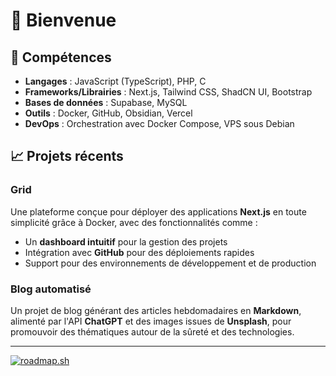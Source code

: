 # 👋 Bienvenue

## 🔧 Compétences

- **Langages** : JavaScript (TypeScript), PHP, C
- **Frameworks/Librairies** : Next.js, Tailwind CSS, ShadCN UI, Bootstrap
- **Bases de données** : Supabase, MySQL
- **Outils** : Docker, GitHub, Obsidian, Vercel
- **DevOps** : Orchestration avec Docker Compose, VPS sous Debian

## 📈 Projets récents

### Grid
Une plateforme conçue pour déployer des applications **Next.js** en toute simplicité grâce à Docker, avec des fonctionnalités comme :
- Un **dashboard intuitif** pour la gestion des projets
- Intégration avec **GitHub** pour des déploiements rapides
- Support pour des environnements de développement et de production

### Blog automatisé
Un projet de blog générant des articles hebdomadaires en **Markdown**, alimenté par l'API **ChatGPT** et des images issues de **Unsplash**, pour promouvoir des thématiques autour de la sûreté et des technologies.

---

[![roadmap.sh](https://roadmap.sh/card/wide/6511bf953dc8db4c64bafaf4?variant=dark)](https://roadmap.sh)
